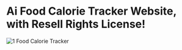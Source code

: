# Ai Food Calorie Tracker Website, with Resell Rights License!

![1  Food Calorie Tracker](https://github.com/user-attachments/assets/b7f018bb-8595-4bd4-9484-84b593b3d7fc)

